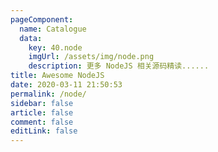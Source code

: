```yaml
---
pageComponent: 
  name: Catalogue
  data: 
    key: 40.node
    imgUrl: /assets/img/node.png
    description: 更多 NodeJS 相关源码精读......
title: Awesome NodeJS
date: 2020-03-11 21:50:53
permalink: /node/
sidebar: false
article: false
comment: false
editLink: false
---
```

